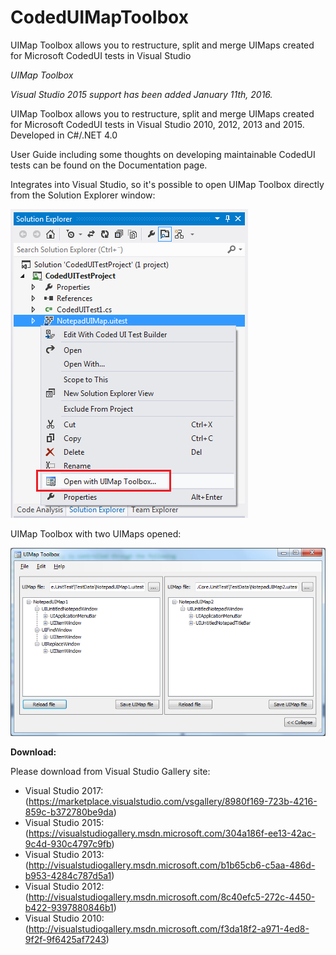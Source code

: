 # CodedUIMapToolbox
UIMap Toolbox allows you to restructure, split and merge UIMaps created for Microsoft CodedUI tests in Visual Studio

*UIMap Toolbox*

_Visual Studio 2015 support has been added January 11th, 2016._

UIMap Toolbox allows you to restructure, split and merge UIMaps created for Microsoft CodedUI tests in Visual Studio 2010, 2012, 2013 and 2015. Developed in C#/.NET 4.0

User Guide including some thoughts on developing maintainable CodedUI tests can be found on the Documentation page.

Integrates into Visual Studio, so it's possible to open UIMap Toolbox directly from the Solution Explorer window:

![UIMapToolboxContextMenu_VS2012](/UIMapToolboxContextMenu_VS2012.png)

UIMap Toolbox with two UIMaps opened:

![UIMapToolbox_2](/UIMapToolbox_2.png?raw=true)

**Download:**

Please download from Visual Studio Gallery site:

* Visual Studio 2017: (https://marketplace.visualstudio.com/vsgallery/8980f169-723b-4216-859c-b372780be9da)
* Visual Studio 2015: (https://visualstudiogallery.msdn.microsoft.com/304a186f-ee13-42ac-9c4d-930c4797c9fb)
* Visual Studio 2013: (http://visualstudiogallery.msdn.microsoft.com/b1b65cb6-c5aa-486d-b953-4284c787d5a1)
* Visual Studio 2012: (http://visualstudiogallery.msdn.microsoft.com/8c40efc5-272c-4450-b422-9397880846b1)
* Visual Studio 2010: (http://visualstudiogallery.msdn.microsoft.com/f3da18f2-a971-4ed8-9f2f-9f6425af7243)
